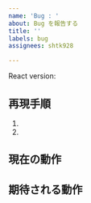 ```yaml
---
name: 'Bug : '
about: Bug を報告する
title: ''
labels: bug
assignees: shtk928

---
```


<!--
  どのようなバグなのか、明確かつ簡潔な説明をお願いします。必要であれば
  スクリーンショットを含めてください。関連する最新バージョンの
  React パッケージの最新バージョンを使ってテストしてください。
-->


React version:

## 再現手順

1.
2.

<!--
  あなたのコードを実行し、それがReact以外の依存関係を持たないならば、あなたのバグはより速く修正されるでしょう。
再現手順やコード例がない場合、対処できないとして即座にクローズされる可能性があります。
-->

## 現在の動作


## 期待される動作
